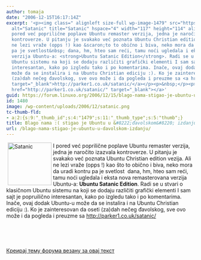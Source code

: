 ```yaml
---
author: tomaja
date: "2006-12-15T16:17:14Z"
excerpt: '<p><img class=" alignleft size-full wp-image-1479" src="https://linuxo.org/wp-content/uploads/2006/12/satanic.png"
  alt="Satanic" title="Satanic" hspace="4" width="117" height="114" align="left" />I
  pored već poprilične poplave Ubuntu remaster verzija, jedna je naročito izazvala
  kontroverze. U pitanju je svakako već poznata Ubuntu Christian edition vezija. Ali
  ne lezi vraže (opps !) kao &scaron;to to obično i biva, neko mora da uradi kontru
  pa je svetlost&nbsp; dana, hm, hteo sam reći, tamu noći ugledala i eksta nova remasterovana
  verzija Ubuntu-a: <strong>Ubuntu Satanic Edition</strong>. Radi se u stvari o klasičnom
  Ubuntu sistemu na koji se dodaju različiti grafički elementi I sam sajt je popruilično
  interesantan, kako po izgledu tako i po komentarima. Inače, ovaj dodak Ubuntu-u
  može da se instalira i na Ubuntu Christian ediciju :). Ko je zainteresovan da oseti
  (za)dah nečeg đavolskog, sve ovo može i da pogleda i preuzme sa <a href="http://parker1.co.uk/satanic/"
  target="_blank">http://parker1.co.uk/satanic/</a></p><p>&nbsp;</p><p>&nbsp;</p><a
  href="http://parker1.co.uk/satanic/" target="_blank"></a>'
guid: https://forum.linuxo.org/2006/12/15/blago-nama-stigao-je-ubuntu-u-davolskom-izdanju/
id: 1480
image: /wp-content/uploads/2006/12/satanic.png
tc-thumb-fld:
- a:2:{s:9:"_thumb_id";s:4:"1479";s:11:"_thumb_type";s:5:"thumb";}
title: Blago nama :( stigao je Ubuntu u &#8222;đavolskom&#8220; izdanju
url: /blago-nama-stigao-je-ubuntu-u-davolskom-izdanju/
---
```

<img class=" alignleft size-full wp-image-1479" src="https://linuxo.org/wp-content/uploads/2006/12/satanic.png" alt="Satanic" title="Satanic" hspace="4" width="117" height="114" align="left" />I pored već poprilične poplave Ubuntu remaster verzija, jedna je naročito izazvala kontroverze. U pitanju je svakako već poznata Ubuntu Christian edition vezija. Ali ne lezi vraže (opps !) kao &scaron;to to obično i biva, neko mora da uradi kontru pa je svetlost&nbsp; dana, hm, hteo sam reći, tamu noći ugledala i eksta nova remasterovana verzija Ubuntu-a: **Ubuntu Satanic Edition**. Radi se u stvari o klasičnom Ubuntu sistemu na koji se dodaju različiti grafički elementi I sam sajt je popruilično interesantan, kako po izgledu tako i po komentarima. Inače, ovaj dodak Ubuntu-u može da se instalira i na Ubuntu Christian ediciju :). Ko je zainteresovan da oseti (za)dah nečeg đavolskog, sve ovo može i da pogleda i preuzme sa <a href="http://parker1.co.uk/satanic/" target="_blank">http://parker1.co.uk/satanic/</a>

&nbsp;

&nbsp;

<a href="http://parker1.co.uk/satanic/" target="_blank"></a><!--break-->

[Креирај тему форума везану за овај текст](https://linuxo.org/nova-tema-na-forumu/?se_pid=1480)